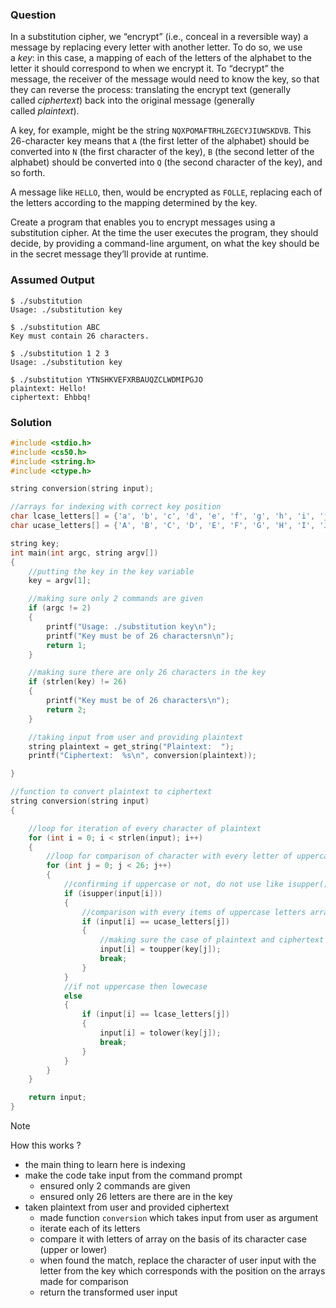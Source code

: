 ### Question

In a substitution cipher, we “encrypt” (i.e., conceal in a reversible way) a message by replacing every letter with another letter. To do so, we use a *key*: in this case, a mapping of each of the letters of the alphabet to the letter it should correspond to when we encrypt it. To “decrypt” the message, the receiver of the message would need to know the key, so that they can reverse the process: translating the encrypt text (generally called *ciphertext*) back into the original message (generally called *plaintext*).

A key, for example, might be the string `NQXPOMAFTRHLZGECYJIUWSKDVB`. This 26-character key means that `A` (the first letter of the alphabet) should be converted into `N` (the first character of the key), `B` (the second letter of the alphabet) should be converted into `Q` (the second character of the key), and so forth.

A message like `HELLO`, then, would be encrypted as `FOLLE`, replacing each of the letters according to the mapping determined by the key.

Create a program that enables you to encrypt messages using a substitution cipher. At the time the user executes the program, they should decide, by providing a command-line argument, on what the key should be in the secret message they’ll provide at runtime.

### Assumed Output

```
$ ./substitution
Usage: ./substitution key

$ ./substitution ABC
Key must contain 26 characters.

$ ./substitution 1 2 3
Usage: ./substitution key

$ ./substitution YTNSHKVEFXRBAUQZCLWDMIPGJO
plaintext: Hello!
ciphertext: Ehbbq!
```

### Solution

```c
#include <stdio.h>
#include <cs50.h>
#include <string.h>
#include <ctype.h>

string conversion(string input);

//arrays for indexing with correct key position
char lcase_letters[] = {'a', 'b', 'c', 'd', 'e', 'f', 'g', 'h', 'i', 'j', 'k', 'l', 'm', 'n', 'o', 'p', 'q', 'r', 's', 't', 'u', 'v', 'w', 'x', 'y', 'z'};
char ucase_letters[] = {'A', 'B', 'C', 'D', 'E', 'F', 'G', 'H', 'I', 'J', 'K', 'L', 'M', 'N', 'O', 'P', 'Q', 'R', 'S', 'T', 'U', 'V', 'W', 'X', 'Y', 'Z'};

string key;
int main(int argc, string argv[])
{
    //putting the key in the key variable
    key = argv[1];

    //making sure only 2 commands are given
    if (argc != 2)
    {
        printf("Usage: ./substitution key\n");
        printf("Key must be of 26 charactersn\n");
        return 1;
    }

    //making sure there are only 26 characters in the key
    if (strlen(key) != 26)
    {
        printf("Key must be of 26 characters\n");
        return 2;
    }

    //taking input from user and providing plaintext
    string plaintext = get_string("Plaintext:  ");
    printf("Ciphertext:  %s\n", conversion(plaintext));

}

//function to convert plaintext to ciphertext
string conversion(string input)
{

    //loop for iteration of every character of plaintext
    for (int i = 0; i < strlen(input); i++)
    {
        //loop for comparison of character with every letter of uppercase and lowercase letter arrays
        for (int j = 0; j < 26; j++)
        {
            //confirming if uppercase or not, do not use like isupper() == 0, it turns out to be checking for lowercase hence reversing the requirements
            if (isupper(input[i]))
            {
                //comparison with every items of uppercase letters array
                if (input[i] == ucase_letters[j])
                {
                    //making sure the case of plaintext and ciphertext remain same
                    input[i] = toupper(key[j]);
                    break;
                }
            }
            //if not uppercase then lowecase
            else
            {
                if (input[i] == lcase_letters[j])
                {
                    input[i] = tolower(key[j]);
                    break;
                }
            }
        }
    }

    return input;
}

```

> [!NOTE]
> How this works ?

- the main thing to learn here is indexing
- make the code take input from the command prompt
  - ensured only 2 commands are given
  - ensured only 26 letters are there are in the key
- taken plaintext from user and provided ciphertext
  - made function `conversion` which takes input from user as argument
  - iterate each of its letters
  - compare it with letters of array on the basis of its character case (upper or lower)
  - when found the match, replace the character of user input with the letter from the key which corresponds with the position on the arrays made for comparison
  - return the transformed user input
